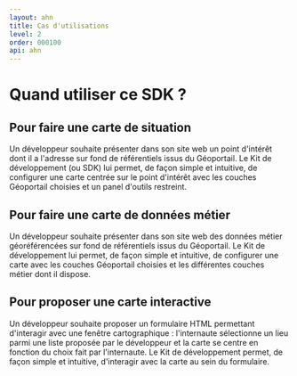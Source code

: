 ```yaml
---
layout: ahn
title: Cas d'utilisations
level: 2
order: 000100
api: ahn
---
```


# Quand utiliser ce SDK ?

## Pour faire une carte de situation

Un développeur souhaite présenter dans son site web un point d'intérêt dont il a l'adresse sur fond de référentiels issus du Géoportail. Le Kit de développement (ou SDK) lui permet, de façon simple et intuitive, de configurer une carte centrée sur le point d'intérêt avec les couches Géoportail choisies et un panel d'outils restreint.

## Pour faire une carte de données métier

Un développeur souhaite présenter dans son site web des données métier géoréférencées sur fond de référentiels issus du Géoportail. Le Kit de développement lui permet, de façon simple et intuitive, de configurer une carte avec les couches Géoportail choisies et les différentes couches métier dont il dispose.

## Pour proposer une carte interactive

Un développeur souhaite proposer un formulaire HTML permettant d'interagir avec une fenêtre cartographique : l'internaute sélectionne un lieu parmi une liste proposée par le développeur et la carte se centre en fonction du choix fait par l'internaute.  Le Kit de développement permet, de façon simple et intuitive, d'interagir avec la carte au sein du formulaire.



